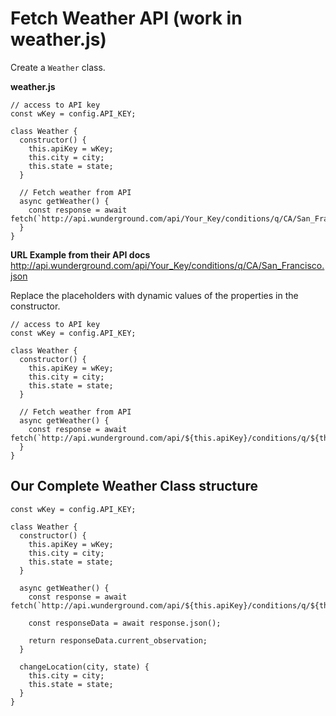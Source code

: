 # Fetch Weather API (work in weather.js)

Create a ```Weather``` class.

**weather.js**
```
// access to API key
const wKey = config.API_KEY;

class Weather {
  constructor() {
    this.apiKey = wKey;
    this.city = city;
    this.state = state;
  }

  // Fetch weather from API
  async getWeather() {
    const response = await fetch(`http://api.wunderground.com/api/Your_Key/conditions/q/CA/San_Francisco.json`);
  }
}
```

**URL Example from their API docs**
http://api.wunderground.com/api/Your_Key/conditions/q/CA/San_Francisco.json

Replace the placeholders with dynamic values of the properties in the constructor.

```
// access to API key
const wKey = config.API_KEY;

class Weather {
  constructor() {
    this.apiKey = wKey;
    this.city = city;
    this.state = state;
  }

  // Fetch weather from API
  async getWeather() {
    const response = await fetch(`http://api.wunderground.com/api/${this.apiKey}/conditions/q/${this.state}/${this.city}.json`);
  }
}
```

## Our Complete Weather Class structure

```
const wKey = config.API_KEY;

class Weather {
  constructor() {
    this.apiKey = wKey;
    this.city = city;
    this.state = state;
  }

  async getWeather() {
    const response = await fetch(`http://api.wunderground.com/api/${this.apiKey}/conditions/q/${this.state}/${this.city}.json`);

    const responseData = await response.json();

    return responseData.current_observation;
  }

  changeLocation(city, state) {
    this.city = city;
    this.state = state;
  }
}
```